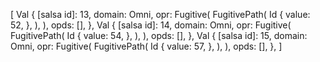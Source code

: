 [
    Val {
        [salsa id]: 13,
        domain: Omni,
        opr: Fugitive(
            FugitivePath(
                Id {
                    value: 52,
                },
            ),
        ),
        opds: [],
    },
    Val {
        [salsa id]: 14,
        domain: Omni,
        opr: Fugitive(
            FugitivePath(
                Id {
                    value: 54,
                },
            ),
        ),
        opds: [],
    },
    Val {
        [salsa id]: 15,
        domain: Omni,
        opr: Fugitive(
            FugitivePath(
                Id {
                    value: 57,
                },
            ),
        ),
        opds: [],
    },
]